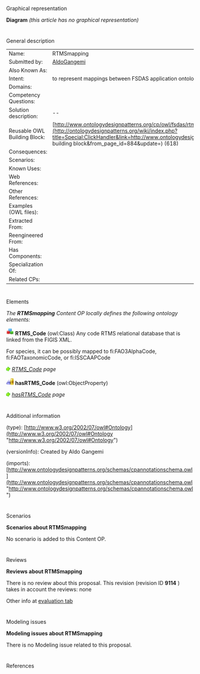 # 

 Graphical representation



__Diagram__ 
_(this article has no graphical representation)_ 




# 

 General description




|  |  |
| --- | --- |
|  Name:  |  RTMSmapping  |
|  Submitted by:  | [AldoGangemi](../User/AldoGangemi.md "User:AldoGangemi")  |
|  Also Known As:  |  |
|  Intent:  |  to represent mappings between FSDAS application ontology network, and RTMS ontologies  |
|  Domains:  |  |
|  Competency Questions:  |  |
|  Solution description:  |  --  |
|  Reusable OWL Building Block:  | [http://www.ontologydesignpatterns.org/cp/owl/fsdas/rtmsmapping.owl](http://ontologydesignpatterns.org/wiki/index.php?title=Special:ClickHandler&link=http://www.ontologydesignpatterns.org/cp/owl/fsdas/rtmsmapping.owl&message=OWL building block&from_page_id=884&update=)  (618)  |
|  Consequences:  |  |
|  Scenarios:  |  |
|  Known Uses:  |  |
|  Web References:  |  |
|  Other References:  |  |
|  Examples (OWL files):  |  |
|  Extracted From:  |  |
|  Reengineered From:  |  |
|  Has Components:  |  |
|  Specialization Of:  |  |
|  Related CPs:  |  |



  





# 

 Elements



_The
 __RTMSmapping__ 
 Content OP locally defines the following ontology elements:_ 





[![Class](./20px-Class.gif)](../Image/Class.gif.md "Class")
__RTMS\_Code__ 
 (owl:Class) Any code RTMS relational database that is linked from the FIGIS XML.
 
 For species, it can be possibly mapped to fi:FAO3AlphaCode, fi:FAOTaxonomicCode, or fi:ISSCAAPCode
 



[![](./11px-ArrowRight.gif)](../Image/ArrowRight.gif.md "ArrowRight.gif")
_[RTMS\_Code](./RTMSmapping/hasRTMS_Code.md "Submissions:RTMSmapping/RTMS Code") 
 page_ 



[![ObjectProperty](./20px-ObjectProperty.gif)](../Image/ObjectProperty.gif.md "ObjectProperty")
__hasRTMS\_Code__ 
 (owl:ObjectProperty)
 
[![](./11px-ArrowRight.gif)](../Image/ArrowRight.gif.md "ArrowRight.gif")
_[hasRTMS\_Code](./RTMSmapping/hasRTMS_Code.md "Submissions:RTMSmapping/hasRTMS Code") 
 page_ 


# 

 Additional information



 (type):
 [http://www.w3.org/2002/07/owl#Ontology](http://www.w3.org/2002/07/owl#Ontology "http://www.w3.org/2002/07/owl#Ontology") 




 (versionInfo): Created by Aldo Gangemi
 



 (imports):
 [http://www.ontologydesignpatterns.org/schemas/cpannotationschema.owl](http://www.ontologydesignpatterns.org/schemas/cpannotationschema.owl "http://www.ontologydesignpatterns.org/schemas/cpannotationschema.owl") 




# 

 Scenarios




__Scenarios about RTMSmapping__ 


 No scenario is added to this Content OP.
 




# 

 Reviews




__Reviews about RTMSmapping__ 


 There is no review about this proposal.
This revision (revision ID
 __9114__ 
 ) takes in account the reviews: none
 



 Other info at
 [evaluation tab](http://ontologydesignpatterns.org/wiki/index.php?title=Submissions:RTMSmapping&action=evaluation "http://ontologydesignpatterns.org/wiki/index.php?title=Submissions:RTMSmapping&action=evaluation") 





  





# 

 Modeling issues




__Modeling issues about RTMSmapping__ 


 There is no Modeling issue related to this proposal.
 




  





# 

 References